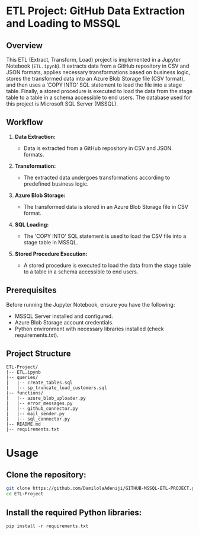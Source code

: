 # ETL Project: GitHub Data Extraction and Loading to MSSQL

## Overview

This ETL (Extract, Transform, Load) project is implemented in a Jupyter Notebook (`ETL.ipynb`). It extracts data from a GitHub repository in CSV and JSON formats, applies necessary transformations based on business logic, stores the transformed data into an Azure Blob Storage file (CSV format), and then uses a 'COPY INTO' SQL statement to load the file into a stage table. Finally, a stored procedure is executed to load the data from the stage table to a table in a schema accessible to end users. The database used for this project is Microsoft SQL Server (MSSQL).

## Workflow

1. **Data Extraction:**
    - Data is extracted from a GitHub repository in CSV and JSON formats.

2. **Transformation:**
    - The extracted data undergoes transformations according to predefined business logic.

3. **Azure Blob Storage:**
    - The transformed data is stored in an Azure Blob Storage file in CSV format.

4. **SQL Loading:**
    - The 'COPY INTO' SQL statement is used to load the CSV file into a stage table in MSSQL.

5. **Stored Procedure Execution:**
    - A stored procedure is executed to load the data from the stage table to a table in a schema accessible to end users.

## Prerequisites

Before running the Jupyter Notebook, ensure you have the following:

- MSSQL Server installed and configured.
- Azure Blob Storage account credentials.
- Python environment with necessary libraries installed (check requirements.txt).

## Project Structure

```plaintext
ETL-Project/
|-- ETL.ipynb
|-- queries/
|   |-- create_tables.sql
|   |-- sp_truncate_load_customers.sql
|-- functions/
|   |-- azure_blob_uploader.py
|   |-- error_messages.py
|   |-- github_connector.py
|   |-- mail_sender.py
|   |-- sql_connector.py
|-- README.md
|-- requirements.txt
```

# Usage
## Clone the repository:
```bash
git clone https://github.com/DamilolaAdeniji/GITHUB-MSSQL-ETL-PROJECT.git
cd ETL-Project
```

## Install the required Python libraries:
``` python
pip install -r requirements.txt
```